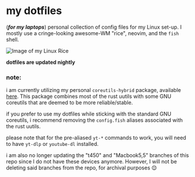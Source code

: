 # my dotfiles

(***for my laptops***) personal collection of config files for my Linux set-up. I mostly use a cringe-looking awesome-WM "rice", neovim, and the `fish` shell.

![Image of my Linux Rice](https://aedrielkylejavier.me/assets/rice0.png)

**dotfiles are updated nightly**

### note:

i am currently utilizing my personal `coreutils-hybrid` package, available [here](https://github.com/kj-sh604/coreutils-hybrid-pkgbuild). This package combines most of the rust uutils with some GNU coreutils that are deemed to be more reliable/stable.


if you prefer to use my dotfiles while sticking with the standard GNU coreutils, i recommend removing the `config.fish` aliases associated with the rust uutils.



please note that for the pre-aliased `yt-*` commands to work, you will need to have `yt-dlp` or `youtube-dl` installed.



i am also no longer updating the "t450" and "Macbook5,5" branches of this repo since I do not have these devices anymore. However, I will not be deleting said branches from the repo, for archival purposes 😌
